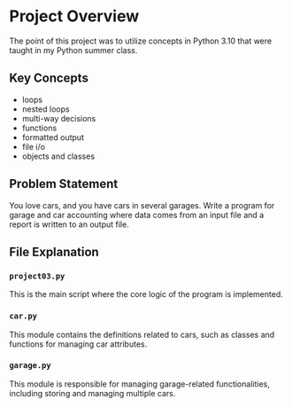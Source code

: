 # Project Overview

The point of this project was to utilize concepts in Python 3.10 that were taught in my Python summer class. 

## Key Concepts

- loops
- nested loops
- multi-way decisions
- functions
- formatted output
- file i/o
- objects and classes

## Problem Statement

You love cars, and you have cars in several garages. Write a program for garage and car accounting where data comes from an input file and a report is written to an output file.

## File Explanation

### `project03.py`

This is the main script where the core logic of the program is implemented.

### `car.py`

This module contains the definitions related to cars, such as classes and functions for managing car attributes.

### `garage.py`

This module is responsible for managing garage-related functionalities, including storing and managing multiple cars.

